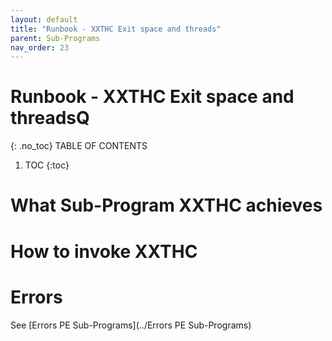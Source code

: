 ```yaml
---
layout: default
title: "Runbook - XXTHC Exit space and threads"
parent: Sub-Programs
nav_order: 23
---
```


# Runbook - XXTHC Exit space and threadsQ
{: .no_toc}
TABLE OF CONTENTS 
1. TOC
{:toc}  

# What Sub-Program XXTHC achieves

# How to invoke XXTHC

# Errors
See [Errors PE Sub-Programs](../Errors PE Sub-Programs)


